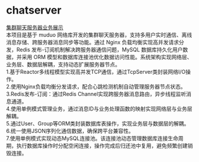 # chatserver
[集群聊天服务器业务展示](https://www.bilibili.com/video/BV1vy3XzpEjT/?spm_id_from=333.1387.homepage.video_card.click&vd_source=5747beb809cf06f158b6cb78772c8a44)<br>
本项目是基于 muduo 网络库开发的集群聊天服务器，支持多用户实时通信、离线消息存储、跨服务器消息同步等功能。通过 Nginx 负载均衡实现高并发请求分发，Redis 发布-订阅机制解决跨服务器通信问题，MySQL 数据库持久化用户数据，并采用 ORM 模型和数据库连接池优化数据访问性能。系统架构实现网络层、业务层、数据层解耦，支持动态扩展服务器节点。<br>
1.基于Reactor多线程模型实现高并发TCP通信，通过TcpServer类封装网络I/O操作。<br>
2.使用Nginx负载均衡分发请求，配合心跳检测机制自动管理服务器节点状态。<br>
3.Redis发布-订阅：通过Redis Channel实现跨服务器消息路由，异步线程监听消息通道。<br>
4.使用单例模式管理业务，通过消息ID与业务处理函数的映射实现网络层与业务层解耦。<br>
5.通过User、Group等ORM类封装数据库表操作，实现业务层与数据层的解耦。<br>
6.统一使用JSON序列化通信数据，确保跨平台兼容性。<br>
7.使用单例模式实现动态MySQL连接池。该连接池动态管理数据库连接生命周期，执行数据库操作时分配空闲连接，操作完成后归还池中复用，避免频繁创建销毁连接。<br>

